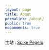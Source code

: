 ```yaml
---
layout: page
title: About
permalink: /about/
public: true
nocomments: true
---
```



主站 : [Spike Pepelu](https://www.spikepepelu.com/ "Title") 